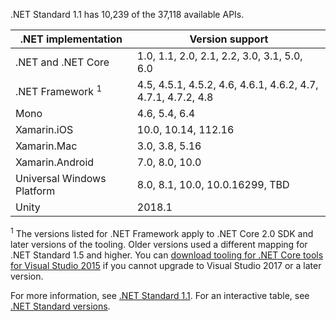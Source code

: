 .NET Standard 1.1 has 10,239 of the 37,118 available APIs.

| .NET implementation         | Version support                                              |
|-----------------------------|--------------------------------------------------------------|
| .NET and .NET Core          | 1.0, 1.1, 2.0, 2.1, 2.2, 3.0, 3.1, 5.0, 6.0                  |
| .NET Framework <sup>1</sup> | 4.5, 4.5.1, 4.5.2, 4.6, 4.6.1, 4.6.2, 4.7, 4.7.1, 4.7.2, 4.8 |
| Mono                        | 4.6, 5.4, 6.4                                                |
| Xamarin.iOS                 | 10.0, 10.14, 112.16                                          |
| Xamarin.Mac                 | 3.0, 3.8, 5.16                                                          |
| Xamarin.Android             | 7.0, 8.0, 10.0                                               |
| Universal Windows Platform  | 8.0, 8.1, 10.0, 10.0.16299, TBD                              |
| Unity                       | 2018.1                                                       |

<sup>1</sup> The versions listed for .NET Framework apply to .NET Core 2.0 SDK and later versions of the tooling. Older versions used a different mapping for .NET Standard 1.5 and higher. You can [download tooling for .NET Core tools for Visual Studio 2015](https://github.com/dotnet/core/blob/main/release-notes/download-archives) if you cannot upgrade to Visual Studio 2017 or a later version.

For more information, see [.NET Standard 1.1][1.1]. For an interactive table, see [.NET Standard versions](https://dotnet.microsoft.com/platform/dotnet-standard#versions).

[1.1]: https://github.com/dotnet/standard/blob/v2.1.0/docs/versions/netstandard1.1.md
